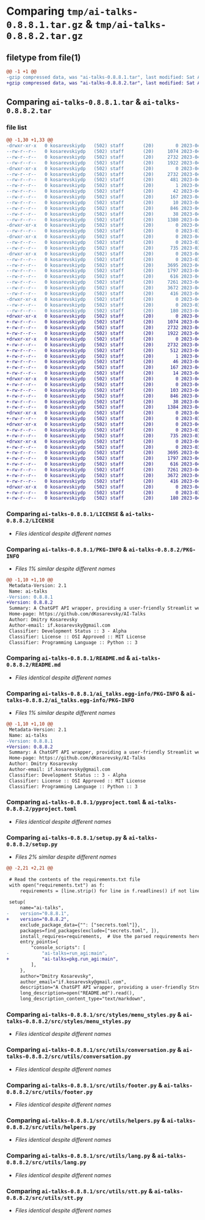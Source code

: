 # Comparing `tmp/ai-talks-0.8.8.1.tar.gz` & `tmp/ai-talks-0.8.8.2.tar.gz`

## filetype from file(1)

```diff
@@ -1 +1 @@
-gzip compressed data, was "ai-talks-0.8.8.1.tar", last modified: Sat Apr 15 23:29:16 2023, max compression
+gzip compressed data, was "ai-talks-0.8.8.2.tar", last modified: Sat Apr 15 23:38:02 2023, max compression
```

## Comparing `ai-talks-0.8.8.1.tar` & `ai-talks-0.8.8.2.tar`

### file list

```diff
@@ -1,30 +1,33 @@
-drwxr-xr-x   0 kosarevskiydp   (502) staff       (20)        0 2023-04-15 23:29:16.450283 ai-talks-0.8.8.1/
--rw-r--r--   0 kosarevskiydp   (502) staff       (20)     1074 2023-04-09 09:49:53.000000 ai-talks-0.8.8.1/LICENSE
--rw-r--r--   0 kosarevskiydp   (502) staff       (20)     2732 2023-04-15 23:29:16.449873 ai-talks-0.8.8.1/PKG-INFO
--rw-r--r--   0 kosarevskiydp   (502) staff       (20)     1922 2023-04-15 19:25:22.000000 ai-talks-0.8.8.1/README.md
-drwxr-xr-x   0 kosarevskiydp   (502) staff       (20)        0 2023-04-15 23:29:16.439809 ai-talks-0.8.8.1/ai_talks.egg-info/
--rw-r--r--   0 kosarevskiydp   (502) staff       (20)     2732 2023-04-15 23:29:16.000000 ai-talks-0.8.8.1/ai_talks.egg-info/PKG-INFO
--rw-r--r--   0 kosarevskiydp   (502) staff       (20)      481 2023-04-15 23:29:16.000000 ai-talks-0.8.8.1/ai_talks.egg-info/SOURCES.txt
--rw-r--r--   0 kosarevskiydp   (502) staff       (20)        1 2023-04-15 23:29:16.000000 ai-talks-0.8.8.1/ai_talks.egg-info/dependency_links.txt
--rw-r--r--   0 kosarevskiydp   (502) staff       (20)       42 2023-04-15 23:29:16.000000 ai-talks-0.8.8.1/ai_talks.egg-info/entry_points.txt
--rw-r--r--   0 kosarevskiydp   (502) staff       (20)      167 2023-04-15 23:29:16.000000 ai-talks-0.8.8.1/ai_talks.egg-info/requires.txt
--rw-r--r--   0 kosarevskiydp   (502) staff       (20)       10 2023-04-15 23:29:16.000000 ai-talks-0.8.8.1/ai_talks.egg-info/top_level.txt
--rw-r--r--   0 kosarevskiydp   (502) staff       (20)      846 2023-04-09 19:26:49.000000 ai-talks-0.8.8.1/pyproject.toml
--rw-r--r--   0 kosarevskiydp   (502) staff       (20)       38 2023-04-15 23:29:16.450401 ai-talks-0.8.8.1/setup.cfg
--rw-r--r--   0 kosarevskiydp   (502) staff       (20)     1380 2023-04-15 23:28:42.000000 ai-talks-0.8.8.1/setup.py
-drwxr-xr-x   0 kosarevskiydp   (502) staff       (20)        0 2023-04-15 23:29:16.440347 ai-talks-0.8.8.1/src/
--rw-r--r--   0 kosarevskiydp   (502) staff       (20)        0 2023-03-22 15:12:34.000000 ai-talks-0.8.8.1/src/__init__.py
-drwxr-xr-x   0 kosarevskiydp   (502) staff       (20)        0 2023-04-15 23:29:16.441272 ai-talks-0.8.8.1/src/styles/
--rw-r--r--   0 kosarevskiydp   (502) staff       (20)        0 2023-03-22 15:12:34.000000 ai-talks-0.8.8.1/src/styles/__init__.py
--rw-r--r--   0 kosarevskiydp   (502) staff       (20)      735 2023-03-23 21:57:52.000000 ai-talks-0.8.8.1/src/styles/menu_styles.py
-drwxr-xr-x   0 kosarevskiydp   (502) staff       (20)        0 2023-04-15 23:29:16.447347 ai-talks-0.8.8.1/src/utils/
--rw-r--r--   0 kosarevskiydp   (502) staff       (20)        0 2023-03-22 15:12:34.000000 ai-talks-0.8.8.1/src/utils/__init__.py
--rw-r--r--   0 kosarevskiydp   (502) staff       (20)     3695 2023-04-15 19:59:55.000000 ai-talks-0.8.8.1/src/utils/conversation.py
--rw-r--r--   0 kosarevskiydp   (502) staff       (20)     1797 2023-04-15 19:25:22.000000 ai-talks-0.8.8.1/src/utils/footer.py
--rw-r--r--   0 kosarevskiydp   (502) staff       (20)      616 2023-04-09 19:46:48.000000 ai-talks-0.8.8.1/src/utils/helpers.py
--rw-r--r--   0 kosarevskiydp   (502) staff       (20)     7261 2023-04-15 22:07:51.000000 ai-talks-0.8.8.1/src/utils/lang.py
--rw-r--r--   0 kosarevskiydp   (502) staff       (20)     3672 2023-04-15 23:28:44.000000 ai-talks-0.8.8.1/src/utils/stt.py
--rw-r--r--   0 kosarevskiydp   (502) staff       (20)      416 2023-04-15 19:59:55.000000 ai-talks-0.8.8.1/src/utils/tts.py
-drwxr-xr-x   0 kosarevskiydp   (502) staff       (20)        0 2023-04-15 23:29:16.448812 ai-talks-0.8.8.1/tests/
--rw-r--r--   0 kosarevskiydp   (502) staff       (20)        0 2023-03-22 15:12:34.000000 ai-talks-0.8.8.1/tests/__init__.py
--rw-r--r--   0 kosarevskiydp   (502) staff       (20)      180 2023-04-09 19:59:55.000000 ai-talks-0.8.8.1/tests/test_helpers.py
+drwxr-xr-x   0 kosarevskiydp   (502) staff       (20)        0 2023-04-15 23:38:02.257633 ai-talks-0.8.8.2/
+-rw-r--r--   0 kosarevskiydp   (502) staff       (20)     1074 2023-04-09 09:49:53.000000 ai-talks-0.8.8.2/LICENSE
+-rw-r--r--   0 kosarevskiydp   (502) staff       (20)     2732 2023-04-15 23:38:02.257250 ai-talks-0.8.8.2/PKG-INFO
+-rw-r--r--   0 kosarevskiydp   (502) staff       (20)     1922 2023-04-15 19:25:22.000000 ai-talks-0.8.8.2/README.md
+drwxr-xr-x   0 kosarevskiydp   (502) staff       (20)        0 2023-04-15 23:38:02.242856 ai-talks-0.8.8.2/ai_talks.egg-info/
+-rw-r--r--   0 kosarevskiydp   (502) staff       (20)     2732 2023-04-15 23:38:02.000000 ai-talks-0.8.8.2/ai_talks.egg-info/PKG-INFO
+-rw-r--r--   0 kosarevskiydp   (502) staff       (20)      512 2023-04-15 23:38:02.000000 ai-talks-0.8.8.2/ai_talks.egg-info/SOURCES.txt
+-rw-r--r--   0 kosarevskiydp   (502) staff       (20)        1 2023-04-15 23:38:02.000000 ai-talks-0.8.8.2/ai_talks.egg-info/dependency_links.txt
+-rw-r--r--   0 kosarevskiydp   (502) staff       (20)       46 2023-04-15 23:38:02.000000 ai-talks-0.8.8.2/ai_talks.egg-info/entry_points.txt
+-rw-r--r--   0 kosarevskiydp   (502) staff       (20)      167 2023-04-15 23:38:02.000000 ai-talks-0.8.8.2/ai_talks.egg-info/requires.txt
+-rw-r--r--   0 kosarevskiydp   (502) staff       (20)       14 2023-04-15 23:38:02.000000 ai-talks-0.8.8.2/ai_talks.egg-info/top_level.txt
+drwxr-xr-x   0 kosarevskiydp   (502) staff       (20)        0 2023-04-15 23:38:02.243919 ai-talks-0.8.8.2/pkg/
+-rw-r--r--   0 kosarevskiydp   (502) staff       (20)        0 2023-04-15 23:36:34.000000 ai-talks-0.8.8.2/pkg/__init__.py
+-rw-r--r--   0 kosarevskiydp   (502) staff       (20)      103 2023-04-15 21:38:36.000000 ai-talks-0.8.8.2/pkg/run_agi.py
+-rw-r--r--   0 kosarevskiydp   (502) staff       (20)      846 2023-04-09 19:26:49.000000 ai-talks-0.8.8.2/pyproject.toml
+-rw-r--r--   0 kosarevskiydp   (502) staff       (20)       38 2023-04-15 23:38:02.257748 ai-talks-0.8.8.2/setup.cfg
+-rw-r--r--   0 kosarevskiydp   (502) staff       (20)     1384 2023-04-15 23:37:30.000000 ai-talks-0.8.8.2/setup.py
+drwxr-xr-x   0 kosarevskiydp   (502) staff       (20)        0 2023-04-15 23:38:02.245192 ai-talks-0.8.8.2/src/
+-rw-r--r--   0 kosarevskiydp   (502) staff       (20)        0 2023-03-22 15:12:34.000000 ai-talks-0.8.8.2/src/__init__.py
+drwxr-xr-x   0 kosarevskiydp   (502) staff       (20)        0 2023-04-15 23:38:02.247622 ai-talks-0.8.8.2/src/styles/
+-rw-r--r--   0 kosarevskiydp   (502) staff       (20)        0 2023-03-22 15:12:34.000000 ai-talks-0.8.8.2/src/styles/__init__.py
+-rw-r--r--   0 kosarevskiydp   (502) staff       (20)      735 2023-03-23 21:57:52.000000 ai-talks-0.8.8.2/src/styles/menu_styles.py
+drwxr-xr-x   0 kosarevskiydp   (502) staff       (20)        0 2023-04-15 23:38:02.254518 ai-talks-0.8.8.2/src/utils/
+-rw-r--r--   0 kosarevskiydp   (502) staff       (20)        0 2023-03-22 15:12:34.000000 ai-talks-0.8.8.2/src/utils/__init__.py
+-rw-r--r--   0 kosarevskiydp   (502) staff       (20)     3695 2023-04-15 19:59:55.000000 ai-talks-0.8.8.2/src/utils/conversation.py
+-rw-r--r--   0 kosarevskiydp   (502) staff       (20)     1797 2023-04-15 19:25:22.000000 ai-talks-0.8.8.2/src/utils/footer.py
+-rw-r--r--   0 kosarevskiydp   (502) staff       (20)      616 2023-04-09 19:46:48.000000 ai-talks-0.8.8.2/src/utils/helpers.py
+-rw-r--r--   0 kosarevskiydp   (502) staff       (20)     7261 2023-04-15 22:07:51.000000 ai-talks-0.8.8.2/src/utils/lang.py
+-rw-r--r--   0 kosarevskiydp   (502) staff       (20)     3672 2023-04-15 23:37:33.000000 ai-talks-0.8.8.2/src/utils/stt.py
+-rw-r--r--   0 kosarevskiydp   (502) staff       (20)      416 2023-04-15 19:59:55.000000 ai-talks-0.8.8.2/src/utils/tts.py
+drwxr-xr-x   0 kosarevskiydp   (502) staff       (20)        0 2023-04-15 23:38:02.256060 ai-talks-0.8.8.2/tests/
+-rw-r--r--   0 kosarevskiydp   (502) staff       (20)        0 2023-03-22 15:12:34.000000 ai-talks-0.8.8.2/tests/__init__.py
+-rw-r--r--   0 kosarevskiydp   (502) staff       (20)      180 2023-04-09 19:59:55.000000 ai-talks-0.8.8.2/tests/test_helpers.py
```

### Comparing `ai-talks-0.8.8.1/LICENSE` & `ai-talks-0.8.8.2/LICENSE`

 * *Files identical despite different names*

### Comparing `ai-talks-0.8.8.1/PKG-INFO` & `ai-talks-0.8.8.2/PKG-INFO`

 * *Files 1% similar despite different names*

```diff
@@ -1,10 +1,10 @@
 Metadata-Version: 2.1
 Name: ai-talks
-Version: 0.8.8.1
+Version: 0.8.8.2
 Summary: A ChatGPT API wrapper, providing a user-friendly Streamlit web interface
 Home-page: https://github.com/dKosarevsky/AI-Talks
 Author: Dmitry Kosarevsky
 Author-email: if.kosarevsky@gmail.com
 Classifier: Development Status :: 3 - Alpha
 Classifier: License :: OSI Approved :: MIT License
 Classifier: Programming Language :: Python :: 3
```

### Comparing `ai-talks-0.8.8.1/README.md` & `ai-talks-0.8.8.2/README.md`

 * *Files identical despite different names*

### Comparing `ai-talks-0.8.8.1/ai_talks.egg-info/PKG-INFO` & `ai-talks-0.8.8.2/ai_talks.egg-info/PKG-INFO`

 * *Files 1% similar despite different names*

```diff
@@ -1,10 +1,10 @@
 Metadata-Version: 2.1
 Name: ai-talks
-Version: 0.8.8.1
+Version: 0.8.8.2
 Summary: A ChatGPT API wrapper, providing a user-friendly Streamlit web interface
 Home-page: https://github.com/dKosarevsky/AI-Talks
 Author: Dmitry Kosarevsky
 Author-email: if.kosarevsky@gmail.com
 Classifier: Development Status :: 3 - Alpha
 Classifier: License :: OSI Approved :: MIT License
 Classifier: Programming Language :: Python :: 3
```

### Comparing `ai-talks-0.8.8.1/pyproject.toml` & `ai-talks-0.8.8.2/pyproject.toml`

 * *Files identical despite different names*

### Comparing `ai-talks-0.8.8.1/setup.py` & `ai-talks-0.8.8.2/setup.py`

 * *Files 2% similar despite different names*

```diff
@@ -2,21 +2,21 @@
 
 # Read the contents of the requirements.txt file
 with open("requirements.txt") as f:
     requirements = [line.strip() for line in f.readlines() if not line.startswith("-f")]
 
 setup(
     name="ai-talks",
-    version="0.8.8.1",
+    version="0.8.8.2",
     exclude_package_data={"": ["secrets.toml"]},
     packages=find_packages(exclude=["secrets.toml", ]),
     install_requires=requirements,  # Use the parsed requirements here
     entry_points={
         "console_scripts": [
-            "ai-talks=run_agi:main",
+            "ai-talks=pkg.run_agi:main",
         ],
     },
     author="Dmitry Kosarevsky",
     author_email="if.kosarevsky@gmail.com",
     description="A ChatGPT API wrapper, providing a user-friendly Streamlit web interface",
     long_description=open("README.md").read(),
     long_description_content_type="text/markdown",
```

### Comparing `ai-talks-0.8.8.1/src/styles/menu_styles.py` & `ai-talks-0.8.8.2/src/styles/menu_styles.py`

 * *Files identical despite different names*

### Comparing `ai-talks-0.8.8.1/src/utils/conversation.py` & `ai-talks-0.8.8.2/src/utils/conversation.py`

 * *Files identical despite different names*

### Comparing `ai-talks-0.8.8.1/src/utils/footer.py` & `ai-talks-0.8.8.2/src/utils/footer.py`

 * *Files identical despite different names*

### Comparing `ai-talks-0.8.8.1/src/utils/helpers.py` & `ai-talks-0.8.8.2/src/utils/helpers.py`

 * *Files identical despite different names*

### Comparing `ai-talks-0.8.8.1/src/utils/lang.py` & `ai-talks-0.8.8.2/src/utils/lang.py`

 * *Files identical despite different names*

### Comparing `ai-talks-0.8.8.1/src/utils/stt.py` & `ai-talks-0.8.8.2/src/utils/stt.py`

 * *Files identical despite different names*

